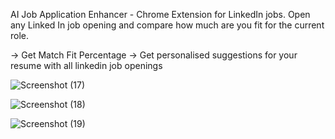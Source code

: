AI Job Application Enhancer - Chrome Extension for LinkedIn jobs. Open any Linked In job opening and compare how much are you fit for the current role.

-> Get Match Fit Percentage 
-> Get personalised suggestions for your resume with all linkedin job openings


![Screenshot (17)](https://github.com/user-attachments/assets/5d63d660-968a-4e6d-b8e1-109e3e23b7bf)

![Screenshot (18)](https://github.com/user-attachments/assets/bd8e0915-40a4-452b-9de3-c2d71ac136b0)

![Screenshot (19)](https://github.com/user-attachments/assets/a80097ee-95fe-4b4f-a54d-40f89285229e)


